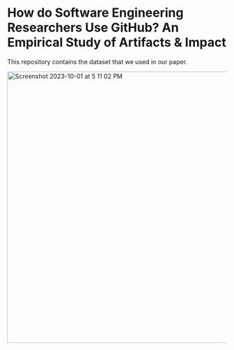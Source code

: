 # How do Software Engineering Researchers Use GitHub? An Empirical Study of Artifacts & Impact

This repository contains the dataset that we used in our paper.


<img width="623" alt="Screenshot 2023-10-01 at 5 11 02 PM" src="https://github.com/Kamel773/paper-with-GitHub-link/assets/17543993/6e899cb7-e103-43c0-bcd8-05c296a26eb0">
